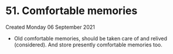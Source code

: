 # 51. Comfortable memories
Created Monday 06 September 2021


* Old comfortable memories, should be taken care of and relived (considered). And store presently comfortable memories too.


